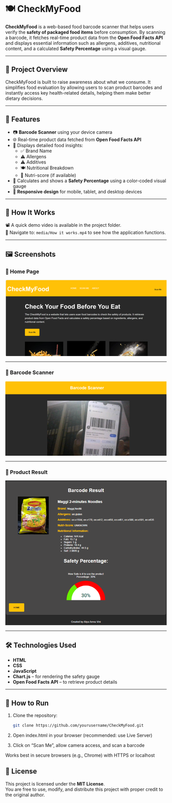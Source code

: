 # 🍽️ CheckMyFood

**CheckMyFood** is a web-based food barcode scanner that helps users verify the **safety of packaged food items** before consumption. By scanning a barcode, it fetches real-time product data from the **Open Food Facts API** and displays essential information such as allergens, additives, nutritional content, and a calculated **Safety Percentage** using a visual gauge.

---

## 📌 Project Overview

CheckMyFood is built to raise awareness about what we consume. It simplifies food evaluation by allowing users to scan product barcodes and instantly access key health-related details, helping them make better dietary decisions.

---

## 🌟 Features

- 📷 **Barcode Scanner** using your device camera  
- 🌐 Real-time product data fetched from **Open Food Facts API**
- 🧾 Displays detailed food insights:
  - ✅ Brand Name  
  - ⚠️ Allergens  
  - ⚠️ Additives  
  - 🍽️ Nutritional Breakdown  
  - 🧠 Nutri-score (if available)
- 🎯 Calculates and shows a **Safety Percentage** using a color-coded visual gauge
- 📱 **Responsive design** for mobile, tablet, and desktop devices

---

## 🎥 How It Works

📽️ A quick demo video is available in the project folder.  
📂 Navigate to: `media/How it works.mp4` to see how the application functions.


---

## 🖼️ Screenshots

### 🔹 Home Page  
![Home Page](./media/home_page.png)

---

### 🔹 Barcode Scanner  
![Scanner](./media/barcode_scanner.png)

---

### 🔹 Product Result  
![Result Page](./media/result_page.png)

---

## 🛠️ Technologies Used

- **HTML**
- **CSS**
- **JavaScript**
- **Chart.js** – for rendering the safety gauge
- **Open Food Facts API** – to retrieve product details

---

## 🚀 How to Run

1. Clone the repository:
   ```bash
   git clone https://github.com/yourusername/CheckMyFood.git
2. Open index.html in your browser (recommended: use Live Server)

3. Click on “Scan Me”, allow camera access, and scan a barcode

Works best in secure browsers (e.g., Chrome) with HTTPS or localhost

## 📄 License

This project is licensed under the **MIT License**.  
You are free to use, modify, and distribute this project with proper credit to the original author.


